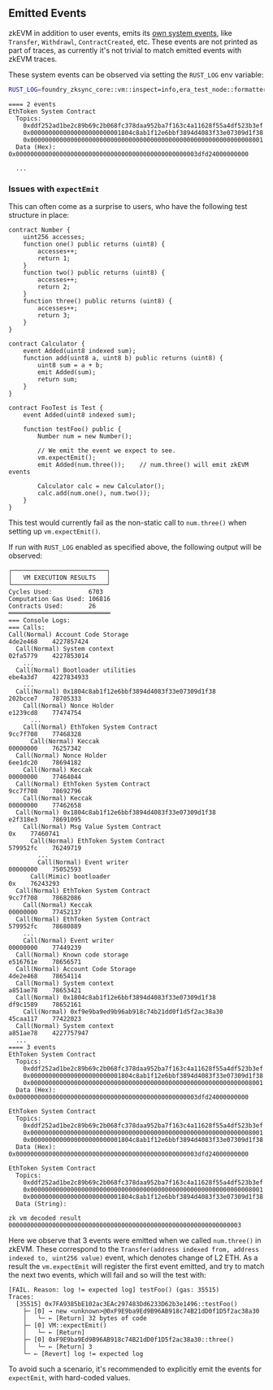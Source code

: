 ## Emitted Events

zkEVM in addition to user events, emits its [own system events](https://github.com/search?q=repo%3Amatter-labs%2Fera-contracts+%2Fevent+%5BA-Za-z%5D%2B%5C%28%2F&type=code), like `Transfer`, `Withdrawl`, `ContractCreated`, etc. These events are not printed as part of traces, as currently it's not trivial to match emitted events with zkEVM traces.

These system events can be observed via setting the `RUST_LOG` env variable:
```bash
RUST_LOG=foundry_zksync_core::vm::inspect=info,era_test_node::formatter=info forge test --zksync
```

```ignore
==== 2 events
EthToken System Contract                  
  Topics:
    0xddf252ad1be2c89b69c2b068fc378daa952ba7f163c4a11628f55a4df523b3ef
    0x0000000000000000000000001804c8ab1f12e6bbf3894d4083f33e07309d1f38
    0x0000000000000000000000000000000000000000000000000000000000008001
  Data (Hex): 0x00000000000000000000000000000000000000000000000003dfd24000000000

  ...
```

### Issues with `expectEmit`
This can often come as a surprise to users, who have the following test structure in place:

```solidity
contract Number {
    uint256 accesses;
    function one() public returns (uint8) {
        accesses++;
        return 1;
    }
    function two() public returns (uint8) {
        accesses++;
        return 2;
    }
    function three() public returns (uint8) {
        accesses++;
        return 3;
    }
}

contract Calculator {
    event Added(uint8 indexed sum);
    function add(uint8 a, uint8 b) public returns (uint8) {
        uint8 sum = a + b;
        emit Added(sum);
        return sum;
    }
}

contract FooTest is Test {
    event Added(uint8 indexed sum);
    
    function testFoo() public {
        Number num = new Number();

        // We emit the event we expect to see.
        vm.expectEmit();
        emit Added(num.three());    // num.three() will emit zkEVM events

        Calculator calc = new Calculator();
        calc.add(num.one(), num.two());
    }
}
```

This test would currently fail as the non-static call to `num.three()` when setting up `vm.expectEmit()`.

If run with `RUST_LOG` enabled as specified above, the following output will be observed:

```ignore
┌──────────────────────────┐
│   VM EXECUTION RESULTS   │
└──────────────────────────┘
Cycles Used:          6703
Computation Gas Used: 106816
Contracts Used:       26
════════════════════════════
=== Console Logs: 
=== Calls: 
Call(Normal) Account Code Storage                                         4de2e468    4227857424
  Call(Normal) System context                                               02fa5779    4227853014
    ...
  Call(Normal) Bootloader utilities                                         ebe4a3d7    4227834933
    ...
  Call(Normal) 0x1804c8ab1f12e6bbf3894d4083f33e07309d1f38                   202bcce7    78705333
    Call(Normal) Nonce Holder                                                 e1239cd8    77474754
      ...
    Call(Normal) EthToken System Contract                                     9cc7f708    77468328
      Call(Normal) Keccak                                               00000000    76257342
  Call(Normal) Nonce Holder                                                 6ee1dc20    78694182
    Call(Normal) Keccak                                               00000000    77464044
  Call(Normal) EthToken System Contract                                     9cc7f708    78692796
    Call(Normal) Keccak                                               00000000    77462658
  Call(Normal) 0x1804c8ab1f12e6bbf3894d4083f33e07309d1f38                   e2f318e3    78691095
    Call(Normal) Msg Value System Contract                            0x    77460741
      Call(Normal) EthToken System Contract                                     579952fc    76249719
        ...
        Call(Normal) Event writer                                                 00000000    75052593
      Call(Mimic) bootloader                                           0x    76243293
  Call(Normal) EthToken System Contract                                     9cc7f708    78682086
    Call(Normal) Keccak                                               00000000    77452137
  Call(Normal) EthToken System Contract                                     579952fc    78680889
    ...
    Call(Normal) Event writer                                                 00000000    77449239
  Call(Normal) Known code storage                                           e516761e    78656571
  Call(Normal) Account Code Storage                                         4de2e468    78654114
  Call(Normal) System context                                               a851ae78    78653421
  Call(Normal) 0x1804c8ab1f12e6bbf3894d4083f33e07309d1f38                   df9c1589    78652161
    Call(Normal) 0xf9e9ba9ed9b96ab918c74b21dd0f1d5f2ac38a30                   45caa117    77422023
  Call(Normal) System context                                               a851ae78    4227757947
  ...
==== 3 events
EthToken System Contract                  
  Topics:
    0xddf252ad1be2c89b69c2b068fc378daa952ba7f163c4a11628f55a4df523b3ef
    0x0000000000000000000000001804c8ab1f12e6bbf3894d4083f33e07309d1f38
    0x0000000000000000000000000000000000000000000000000000000000008001
  Data (Hex): 0x00000000000000000000000000000000000000000000000003dfd24000000000

EthToken System Contract                  
  Topics:
    0xddf252ad1be2c89b69c2b068fc378daa952ba7f163c4a11628f55a4df523b3ef
    0x0000000000000000000000000000000000000000000000000000000000008001
    0x0000000000000000000000001804c8ab1f12e6bbf3894d4083f33e07309d1f38
  Data (Hex): 0x00000000000000000000000000000000000000000000000003dfd24000000000

EthToken System Contract                  
  Topics:
    0xddf252ad1be2c89b69c2b068fc378daa952ba7f163c4a11628f55a4df523b3ef
    0x0000000000000000000000000000000000000000000000000000000000008001
    0x0000000000000000000000001804c8ab1f12e6bbf3894d4083f33e07309d1f38
  Data (String): 

zk vm decoded result 0000000000000000000000000000000000000000000000000000000000000003
```

Here we observe that 3 events were emitted when we called `num.three()` in zkEVM. These correspond to the `Transfer(address indexed from, address indexed to, uint256 value)` event, which denotes change of L2 ETH. As a result the `vm.expectEmit` will register the first event emitted, and try to match the next two events, which will fail and so will the test with:

```ignore
[FAIL. Reason: log != expected log] testFoo() (gas: 35515)
Traces:
  [35515] 0x7FA9385bE102ac3EAc297483Dd6233D62b3e1496::testFoo()
    ├─ [0] → new <unknown>@0xF9E9ba9Ed9B96AB918c74B21dD0f1D5f2ac38a30
    │   └─ ← [Return] 32 bytes of code
    ├─ [0] VM::expectEmit()
    │   └─ ← [Return] 
    ├─ [0] 0xF9E9ba9Ed9B96AB918c74B21dD0f1D5f2ac38a30::three()
    │   └─ ← [Return] 3
    └─ ← [Revert] log != expected log
```


To avoid such a scenario, it's recommended to explicitly emit the events for `expectEmit`, with hard-coded values.